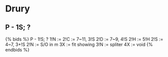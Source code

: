 # Drury

## P - 1S; ?
{% bids %}
P - 1!S; ?
1!N :=
2!C := 7~11, 3!S
2!D := 7~9, 4!S
2!H := 5!H
2!S := 4~7, 3+!S
2!N := S/O in m
3X := fit showing
3!N := spliter
4X := void
{% endbids %}
